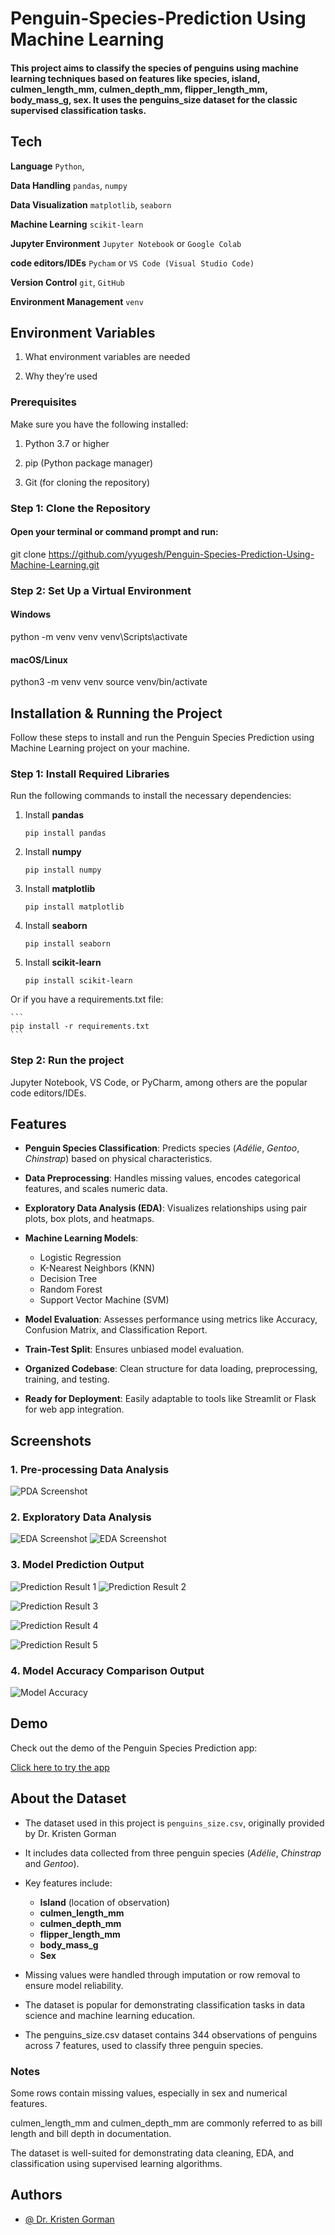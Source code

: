 
# Penguin-Species-Prediction Using Machine Learning

#### This project aims to classify the species of penguins using machine learning techniques based on features like species, island, culmen_length_mm, culmen_depth_mm, flipper_length_mm, body_mass_g, sex. It uses the penguins_size dataset for the classic supervised classification tasks.


## Tech

 **Language**                `Python`,

 **Data Handling**           `pandas`, `numpy`

 **Data Visualization**      `matplotlib`, `seaborn`

 **Machine Learning**        `scikit-learn`

 **Jupyter Environment**     `Jupyter Notebook` or `Google Colab`

 **code editors/IDEs**       `Pycham` or `VS Code (Visual Studio Code)`

 **Version Control**         `git`, `GitHub`
 
 **Environment Management**  `venv`

## Environment Variables

1. What environment variables are needed

2. Why they’re used

### Prerequisites

Make sure you have the following installed:

1. Python 3.7 or higher

2. pip (Python package manager)

3. Git (for cloning the repository)


### Step 1: Clone the Repository

#### Open your terminal or command prompt and run:

git clone https://github.com/yyugesh/Penguin-Species-Prediction-Using-Machine-Learning.git

### Step 2: Set Up a Virtual Environment

#### Windows
python -m venv venv
venv\Scripts\activate

#### macOS/Linux
python3 -m venv venv
source venv/bin/activate



## Installation & Running the Project

Follow these steps to install and run the Penguin Species Prediction using Machine Learning project on your machine.

### Step 1: Install Required Libraries
    
Run the following commands to install the necessary dependencies:

1. Install **pandas**

    ```
    pip install pandas
    ```

2. Install **numpy**

    ```
    pip install numpy
    ```

3. Install **matplotlib**

    ```
    pip install matplotlib
    ```

4. Install **seaborn**

    ```
    pip install seaborn
    ```

5. Install **scikit-learn**

    ```
    pip install scikit-learn
    ```

Or if you have a requirements.txt file:

    ```
    pip install -r requirements.txt
    ```

### Step 2: Run the project 

Jupyter Notebook, VS Code, or PyCharm, among others are the popular code editors/IDEs.

## Features

- **Penguin Species Classification**: Predicts species (*Adélie*, *Gentoo*, *Chinstrap*) based on physical characteristics.

- **Data Preprocessing**: Handles missing values, encodes categorical features, and scales numeric data.

- **Exploratory Data Analysis (EDA)**: Visualizes relationships using pair plots, box plots, and heatmaps.

- **Machine Learning Models**:
  - Logistic Regression
  - K-Nearest Neighbors (KNN)
  - Decision Tree
  - Random Forest
  - Support Vector Machine (SVM)

- **Model Evaluation**: Assesses performance using metrics like Accuracy, Confusion Matrix, and Classification Report.

- **Train-Test Split**: Ensures unbiased model evaluation.

- **Organized Codebase**: Clean structure for data loading, preprocessing, training, and testing.

- **Ready for Deployment**: Easily adaptable to tools like Streamlit or Flask for web app integration.
## Screenshots

### 1. Pre-processing Data Analysis
![PDA Screenshot](https://github.com/yyugesh/Penguin-Species-Prediction-Using-Machine-Learning/blob/55f3b4084d0748dd2e5bc24e562878c85a2013b9/Figure_1.png)

### 2. Exploratory Data Analysis
![EDA Screenshot](https://github.com/yyugesh/Penguin-Species-Prediction-Using-Machine-Learning/blob/55f3b4084d0748dd2e5bc24e562878c85a2013b9/Figure_2.png)
![EDA Screenshot](https://github.com/yyugesh/Penguin-Species-Prediction-Using-Machine-Learning/blob/55f3b4084d0748dd2e5bc24e562878c85a2013b9/Figure_3.png)

### 3. Model Prediction Output
![Prediction Result 1](https://github.com/yyugesh/Penguin-Species-Prediction-Using-Machine-Learning/blob/55f3b4084d0748dd2e5bc24e562878c85a2013b9/Figure_4.png)
![Prediction Result 2](https://github.com/yyugesh/Penguin-Species-Prediction-Using-Machine-Learning/blob/55f3b4084d0748dd2e5bc24e562878c85a2013b9/Figure_5.png)

![Prediction Result 3](https://github.com/yyugesh/Penguin-Species-Prediction-Using-Machine-Learning/blob/55f3b4084d0748dd2e5bc24e562878c85a2013b9/Figure_6.png)

![Prediction Result 4](https://github.com/yyugesh/Penguin-Species-Prediction-Using-Machine-Learning/blob/55f3b4084d0748dd2e5bc24e562878c85a2013b9/Figure_7.png)

![Prediction Result 5](https://github.com/yyugesh/Penguin-Species-Prediction-Using-Machine-Learning/blob/55f3b4084d0748dd2e5bc24e562878c85a2013b9/Figure_8.png)

### 4. Model Accuracy Comparison Output
![Model Accuracy](https://github.com/yyugesh/Penguin-Species-Prediction-Using-Machine-Learning/blob/55f3b4084d0748dd2e5bc24e562878c85a2013b9/Figure_9.png)

## Demo

Check out the demo of the Penguin Species Prediction app:

[Click here to try the app](https://github.com/yyugesh/Penguin-Species-Prediction-Using-Machine-Learning/blob/main/Penguin-Species-Prediction%20Using%20Machine%20Learning.gif)  

## About the Dataset

- The dataset used in this project is `penguins_size.csv`, originally provided by Dr. Kristen Gorman

- It includes data collected from three penguin species (*Adélie*, *Chinstrap* and *Gentoo*).

- Key features include:
  - **Island** (location of observation)
  - **culmen_length_mm**
  - **culmen_depth_mm**
  - **flipper_length_mm**
  - **body_mass_g**
  - **Sex**

- Missing values were handled through imputation or row removal to ensure model reliability.

- The dataset is popular for demonstrating classification tasks in data science and machine learning education.

- The penguins_size.csv dataset contains 344 observations of penguins across 7 features, used to classify three penguin species.


### Notes
Some rows contain missing values, especially in sex and numerical features.

culmen_length_mm and culmen_depth_mm are commonly referred to as bill length and bill depth in documentation.

The dataset is well-suited for demonstrating data cleaning, EDA, and classification using supervised learning algorithms.
## Authors

- [@ Dr. Kristen Gorman](https://www.kaggle.com/datasets/parulpandey/palmer-archipelago-antarctica-penguin-data?select=penguins_size.csv)

